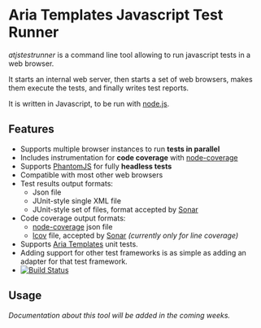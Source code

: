 Aria Templates Javascript Test Runner
=====================================

*atjstestrunner* is a command line tool allowing to run javascript tests in a web browser.

It starts an internal web server, then starts a set of web browsers, makes them execute the
tests, and finally writes test reports.

It is written in Javascript, to be run with [node.js](http://nodejs.org/).

Features
--------

* Supports multiple browser instances to run **tests in parallel**
* Includes instrumentation for **code coverage** with [node-coverage](https://github.com/piuccio/node-coverage)
* Supports [PhantomJS](http://phantomjs.org/) for fully **headless tests**
* Compatible with most other web browsers
* Test results output formats:
   * Json file
   * JUnit-style single XML file
   * JUnit-style set of files, format accepted by [Sonar](http://www.sonarsource.org/)
* Code coverage output formats:
   * [node-coverage](https://github.com/piuccio/node-coverage) json file
   * [lcov](http://ltp.sourceforge.net/coverage/lcov/geninfo.1.php) file, accepted by [Sonar](http://www.sonarsource.org/) *(currently only for line coverage)*
* Supports [Aria Templates](http://ariatemplates.com/) unit tests.
* Adding support for other test frameworks is as simple as adding an adapter for that test framework.
* [![Build Status](https://secure.travis-ci.org/ariatemplates/atjstestrunner-nodejs.png)](http://travis-ci.org/ariatemplates/atjstestrunner-nodejs)

Usage
-----

*Documentation about this tool will be added in the coming weeks.*

